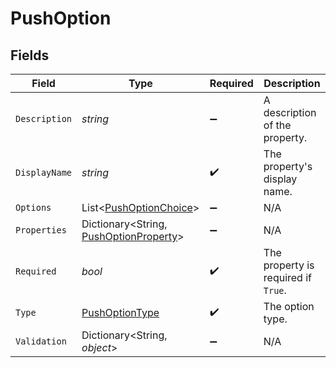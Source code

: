 # PushOption


## Fields

| Field                                                                               | Type                                                                                | Required                                                                            | Description                                                                         |
| ----------------------------------------------------------------------------------- | ----------------------------------------------------------------------------------- | ----------------------------------------------------------------------------------- | ----------------------------------------------------------------------------------- |
| `Description`                                                                       | *string*                                                                            | :heavy_minus_sign:                                                                  | A description of the property.                                                      |
| `DisplayName`                                                                       | *string*                                                                            | :heavy_check_mark:                                                                  | The property's display name.                                                        |
| `Options`                                                                           | List<[PushOptionChoice](../../models/shared/PushOptionChoice.md)>                   | :heavy_minus_sign:                                                                  | N/A                                                                                 |
| `Properties`                                                                        | Dictionary<String, [PushOptionProperty](../../models/shared/PushOptionProperty.md)> | :heavy_minus_sign:                                                                  | N/A                                                                                 |
| `Required`                                                                          | *bool*                                                                              | :heavy_check_mark:                                                                  | The property is required if `True`.                                                 |
| `Type`                                                                              | [PushOptionType](../../models/shared/PushOptionType.md)                             | :heavy_check_mark:                                                                  | The option type.                                                                    |
| `Validation`                                                                        | Dictionary<String, *object*>                                                        | :heavy_minus_sign:                                                                  | N/A                                                                                 |
